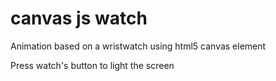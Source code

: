 # canvas js watch

Animation based on a wristwatch using html5 canvas element

Press watch's button to light the screen
